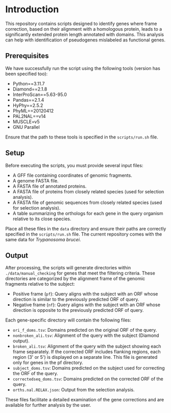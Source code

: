 
# Introduction

This repository contains scripts designed to identify genes where frame correction, based on their alignment with a homologous protein, leads to a significantly extended protein length annotated with domains. This analysis can help with identification of pseudogenes mislabeled as functional genes.

## Prerequisites

We have successfully run the script using the following tools (version has been specified too):

- Python==3.11.7
- Diamond==2.1.8
- InterProScan==5.63-95.0
- Pandas==2.1.4
- HyPhy==2.5.2
- PhyML==20120412
- PAL2NAL==v14
- MUSCLE=v5
- GNU Parallel

Ensure that the path to these tools is specified in the `scripts/run.sh` file.

## Setup

Before executing the scripts, you must provide several input files:

- A GFF file containing coordinates of genomic fragments.
- A genome FASTA file.
- A FASTA file of annotated proteins.
- A FASTA file of proteins from closely related species (used for selection analysis).
- A FASTA file of genomic sequences from closely related species (used for selection analysis).
- A table summarizing the orthologs for each gene in the query organism relative to its close species.

Place all these files in the `data` directory and ensure their paths are correctly specified in the `scripts/run.sh` file. The current repository comes with the same data for _Trypanosoma_ _brucei_.

## Output

After processing, the scripts will generate directories within `./data/manual_checking` for genes that meet the filtering criteria. These directories are categorized by the alignment frame of the genomic fragments relative to the subject:

- Positive frame (`pf`): Query aligns with the subject with an ORF whose direction is similar to the previously predicted ORF of query.
- Negative frame (`nf`): Query aligns with the subject with an ORF whose direction is opposite to the previously predicted ORF of query.

Each gene-specific directory will contain the following files:

- `ori_f_doms.tsv`: Domains predicted on the original ORF of the query.
- `nonbroken_ali.tsv`: Alignment of the query with the subject (Diamond output).
- `broken_ali.tsv`: Alignment of the query with the subject showing each frame separately. If the corrected ORF includes flanking regions, each region (3' or 5') is displayed on a separate line. This file is generated only for genes in the pf directory.
- `subject_doms.tsv`: Domains predicted on the subject used for correcting the ORF of the query.
- `correctedseq_doms.tsv`: Domains predicted on the corrected ORF of the query.
- `orths.nal.RELAX.json`: Output from the selection analysis.

These files facilitate a detailed examination of the gene corrections and are available for further analysis by the user.
